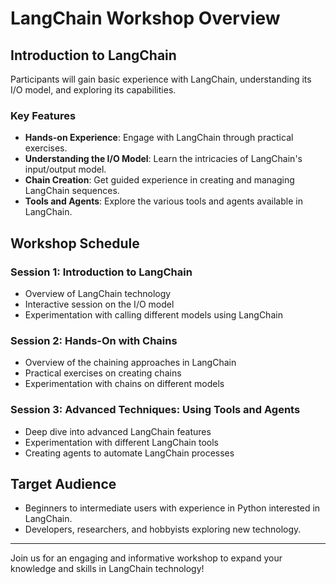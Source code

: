 # LangChain Workshop Overview

## Introduction to LangChain
Participants will gain basic experience with LangChain, understanding its I/O model, and exploring its capabilities.

### Key Features
- **Hands-on Experience**: Engage with LangChain through practical exercises.
- **Understanding the I/O Model**: Learn the intricacies of LangChain's input/output model.
- **Chain Creation**: Get guided experience in creating and managing LangChain sequences.
- **Tools and Agents**: Explore the various tools and agents available in LangChain.

## Workshop Schedule

### Session 1: Introduction to LangChain
- Overview of LangChain technology
- Interactive session on the I/O model
- Experimentation with calling different models using LangChain

### Session 2: Hands-On with Chains
- Overview of the chaining approaches in LangChain
- Practical exercises on creating chains
- Experimentation with chains on different models

### Session 3: Advanced Techniques: Using Tools and Agents
- Deep dive into advanced LangChain features
- Experimentation with different LangChain tools
- Creating agents to automate LangChain processes

## Target Audience
- Beginners to intermediate users with experience in Python interested in LangChain.
- Developers, researchers, and hobbyists exploring new technology.

---

Join us for an engaging and informative workshop to expand your knowledge and skills in LangChain technology!